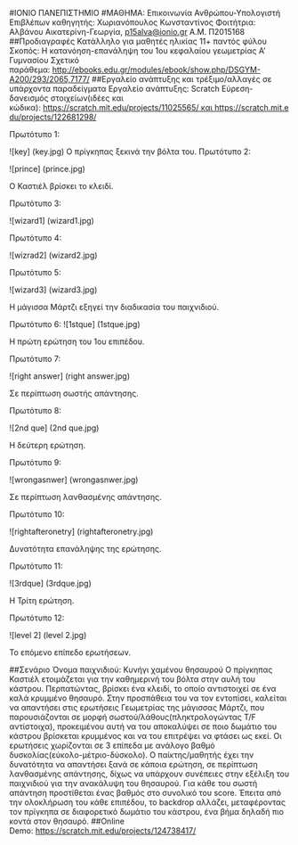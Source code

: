 ﻿#ΙΟΝΙΟ ΠΑΝΕΠΙΣΤΗΜΙΟ
#ΜΑΘΗΜΑ: Επικοινωνία Ανθρώπου-Υπολογιστή
Επιβλέπων καθηγητής: Χωριανόπουλος Κωνσταντίνος
Φοιτήτρια: Αλβάνου Αικατερίνη-Γεωργία, p15alva@ionio.gr Α.Μ. Π2015168
##Προδιαγραφές
Κατάλληλο για μαθητές ηλικίας 11+ παντός φύλου
Σκοπός: Η κατανόηση-επανάληψη του 1ου κεφαλαίου γεωμετρίας Α’ Γυμνασίου
Σχετικό παράθεμα: http://ebooks.edu.gr/modules/ebook/show.php/DSGYM-A200/293/2065,7177/
##Εργαλείο ανάπτυξης και τρέξιμο/αλλαγές σε υπάρχοντα παραδείγματα
Εργαλείο ανάπτυξης: Scratch
Εύρεση-δανεισμός στοιχείων(ιδέες και κώδικα): https://scratch.mit.edu/projects/11025565/ και https://scratch.mit.edu/projects/122681298/

Πρωτότυπο 1:

![key] (key.jpg)
Ο πρίγκηπας ξεκινά την βόλτα του.
Πρωτότυπο 2:

![prince] (prince.jpg)

Ο Καστιέλ βρίσκει το κλειδί.

Πρωτότυπο 3:


![wizard1] (wizard1.jpg)


Πρωτότυπο 4:

![wizrad2] (wizard2.jpg)

Πρωτότυπο 5:

![wizard3] (wizard3.jpg)

Η μάγισσα Μάρτζι εξηγεί την διαδικασία του παιχνιδιού.

Πρωτότυπο 6:
![1stque] (1stque.jpg)

Η πρώτη ερώτηση του 1ου επιπέδου.

Πρωτότυπο 7:


![right answer] (right answer.jpg)

Σε περίπτωση σωστής απάντησης.

Πρωτότυπο 8:


![2nd que] (2nd que.jpg)

Η δεύτερη ερώτηση.

Πρωτότυπο 9:


![wrongasnwer] (wrongasnwer.jpg)

Σε περίπτωση λανθασμένης απάντησης.

Πρωτότυπο 10:


![rightafteronetry] (rightafteronetry.jpg)

Δυνατότητα επανάληψης της ερώτησης.

Πρωτότυπο 11:


![3rdque] (3rdque.jpg)


Η Τρίτη ερώτηση.

Πρωτότυπο 12:


![level 2] (level 2.jpg)


Το επόμενο επίπεδο ερωτήσεων.


##Σενάριο
Όνομα παιχνιδιού: Κυνήγι χαμένου θησαυρού
Ο πρίγκηπας Καστιέλ ετοιμάζεται για την καθημερινή του βόλτα στην αυλή του κάστρου. Περπατώντας, βρίσκει ένα κλειδί, το οποίο αντιστοιχεί σε ένα καλά κρυμμένο θησαυρό. Στην προσπάθεια του να τον εντοπίσει, καλείται να απαντήσει στις ερωτήσεις Γεωμετρίας της μάγισσας Μάρτζι, που παρουσιάζονται σε μορφή σωστού/λάθους(πληκτρολογώντας T/F αντίστοιχα), προκειμένου αυτή να του αποκαλύψει σε ποιο δωμάτιο του κάστρου βρίσκεται κρυμμένος και να του επιτρέψει να φτάσει ως εκεί. Οι ερωτήσεις χωρίζονται σε 3 επίπεδα με ανάλογο βαθμό δυσκολίας(εύκολο-μέτριο-δύσκολο). Ο παίκτης/μαθητής έχει την δυνατότητα να απαντήσει ξανά σε κάποια ερώτηση, σε περίπτωση λανθασμένης απάντησης, δίχως να υπάρχουν συνέπειες στην εξέλιξη του παιχνιδιού για την ανακάλυψη του θησαυρού. Για κάθε του σωστή απάντηση προστίθεται ένας βαθμός στο συνολικό του score. Έπειτα από την ολοκλήρωση του κάθε επιπέδου, το backdrop αλλάζει, μεταφέροντας τον πρίγκηπα σε διαφορετικό δωμάτιο του κάστρου, ένα βήμα δηλαδή πιο κοντά στον θησαυρό.
##Online Demo: https://scratch.mit.edu/projects/124738417/



